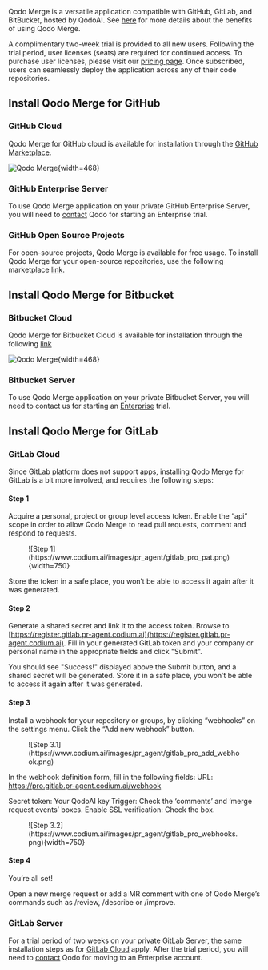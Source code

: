 Qodo Merge is a versatile application compatible with GitHub, GitLab, and BitBucket, hosted by QodoAI.
See [here](https://qodo-merge-docs.qodo.ai/overview/pr_agent_pro/) for more details about the benefits of using Qodo Merge.

A complimentary two-week trial is provided to all new users. Following the trial period, user licenses (seats) are required for continued access.
To purchase user licenses, please visit our [pricing page](https://www.qodo.ai/pricing/).
Once subscribed, users can seamlessly deploy the application across any of their code repositories.

## Install Qodo Merge for GitHub

### GitHub Cloud

Qodo Merge for GitHub cloud is available for installation through the [GitHub Marketplace](https://github.com/apps/qodo-merge-pro).

![Qodo Merge](https://codium.ai/images/pr_agent/pr_agent_pro_install.png){width=468}

### GitHub Enterprise Server

To use Qodo Merge application on your private GitHub Enterprise Server, you will need to [contact](https://www.qodo.ai/contact/#pricing) Qodo for starting an Enterprise trial.

### GitHub Open Source Projects

For open-source projects, Qodo Merge is available for free usage. To install Qodo Merge for your open-source repositories, use the following marketplace [link](https://github.com/apps/qodo-merge-pro-for-open-source).

## Install Qodo Merge for Bitbucket

###  Bitbucket Cloud

Qodo Merge for Bitbucket Cloud is available for installation through the following [link](https://bitbucket.org/site/addons/authorize?addon_key=d6df813252c37258)

![Qodo Merge](https://qodo.ai/images/pr_agent/pr_agent_pro_bitbucket_install.png){width=468}

### Bitbucket Server

To use Qodo Merge application on your private Bitbucket Server, you will need to contact us for starting an [Enterprise](https://www.qodo.ai/pricing/) trial.


## Install Qodo Merge for GitLab 

### GitLab Cloud

Since GitLab platform does not support apps, installing Qodo Merge for GitLab is a bit more involved, and requires the following steps:

#### Step 1

Acquire a personal, project or group level access token. Enable the “api” scope in order to allow Qodo Merge to read pull requests, comment and respond to requests.

<figure markdown="1">
![Step 1](https://www.codium.ai/images/pr_agent/gitlab_pro_pat.png){width=750}
</figure>

Store the token in a safe place, you won’t be able to access it again after it was generated.

#### Step 2

Generate a shared secret and link it to the access token. Browse to [https://register.gitlab.pr-agent.codium.ai](https://register.gitlab.pr-agent.codium.ai).
Fill in your generated GitLab token and your company or personal name in the appropriate fields and click "Submit".

You should see "Success!" displayed above the Submit button, and a shared secret will be generated. Store it in a safe place, you won’t be able to access it again after it was generated.

#### Step 3

Install a webhook for your repository or groups, by clicking “webhooks” on the settings menu. Click the “Add new webhook” button.

<figure markdown="1">
![Step 3.1](https://www.codium.ai/images/pr_agent/gitlab_pro_add_webhook.png)
</figure>

In the webhook definition form, fill in the following fields:
URL: https://pro.gitlab.pr-agent.codium.ai/webhook

Secret token: Your QodoAI key
Trigger: Check the ‘comments’ and ‘merge request events’ boxes.
Enable SSL verification: Check the box.

<figure markdown="1">
![Step 3.2](https://www.codium.ai/images/pr_agent/gitlab_pro_webhooks.png){width=750}
</figure>

#### Step 4

You’re all set!

Open a new merge request or add a MR comment with one of Qodo Merge’s commands such as /review, /describe or /improve.

### GitLab Server

For a trial period of two weeks on your private GitLab Server, the same installation steps as for [GitLab Cloud](#gitlab-cloud) apply. After the trial period, you will need to [contact]((https://www.qodo.ai/contact/#pricing)) Qodo for moving to an Enterprise account.
